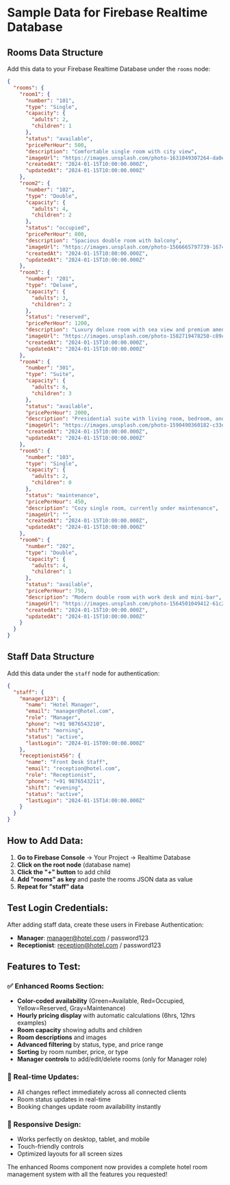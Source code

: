 # Sample Data for Firebase Realtime Database

## Rooms Data Structure

Add this data to your Firebase Realtime Database under the `rooms` node:

```json
{
  "rooms": {
    "room1": {
      "number": "101",
      "type": "Single",
      "capacity": {
        "adults": 2,
        "children": 1
      },
      "status": "available",
      "pricePerHour": 500,
      "description": "Comfortable single room with city view",
      "imageUrl": "https://images.unsplash.com/photo-1631049307264-da0ec9d70304?w=400",
      "createdAt": "2024-01-15T10:00:00.000Z",
      "updatedAt": "2024-01-15T10:00:00.000Z"
    },
    "room2": {
      "number": "102",
      "type": "Double",
      "capacity": {
        "adults": 4,
        "children": 2
      },
      "status": "occupied",
      "pricePerHour": 800,
      "description": "Spacious double room with balcony",
      "imageUrl": "https://images.unsplash.com/photo-1566665797739-1674de7a421a?w=400",
      "createdAt": "2024-01-15T10:00:00.000Z",
      "updatedAt": "2024-01-15T10:00:00.000Z"
    },
    "room3": {
      "number": "201",
      "type": "Deluxe",
      "capacity": {
        "adults": 3,
        "children": 2
      },
      "status": "reserved",
      "pricePerHour": 1200,
      "description": "Luxury deluxe room with sea view and premium amenities",
      "imageUrl": "https://images.unsplash.com/photo-1582719478250-c89cae4dc85b?w=400",
      "createdAt": "2024-01-15T10:00:00.000Z",
      "updatedAt": "2024-01-15T10:00:00.000Z"
    },
    "room4": {
      "number": "301",
      "type": "Suite",
      "capacity": {
        "adults": 6,
        "children": 3
      },
      "status": "available",
      "pricePerHour": 2000,
      "description": "Presidential suite with living room, bedroom, and panoramic view",
      "imageUrl": "https://images.unsplash.com/photo-1590490360182-c33d57733427?w=400",
      "createdAt": "2024-01-15T10:00:00.000Z",
      "updatedAt": "2024-01-15T10:00:00.000Z"
    },
    "room5": {
      "number": "103",
      "type": "Single",
      "capacity": {
        "adults": 2,
        "children": 0
      },
      "status": "maintenance",
      "pricePerHour": 450,
      "description": "Cozy single room, currently under maintenance",
      "imageUrl": "",
      "createdAt": "2024-01-15T10:00:00.000Z",
      "updatedAt": "2024-01-15T10:00:00.000Z"
    },
    "room6": {
      "number": "202",
      "type": "Double",
      "capacity": {
        "adults": 4,
        "children": 1
      },
      "status": "available",
      "pricePerHour": 750,
      "description": "Modern double room with work desk and mini-bar",
      "imageUrl": "https://images.unsplash.com/photo-1564501049412-61c2a3083791?w=400",
      "createdAt": "2024-01-15T10:00:00.000Z",
      "updatedAt": "2024-01-15T10:00:00.000Z"
    }
  }
}
```

## Staff Data Structure

Add this data under the `staff` node for authentication:

```json
{
  "staff": {
    "manager123": {
      "name": "Hotel Manager",
      "email": "manager@hotel.com",
      "role": "Manager",
      "phone": "+91 9876543210",
      "shift": "morning",
      "status": "active",
      "lastLogin": "2024-01-15T09:00:00.000Z"
    },
    "receptionist456": {
      "name": "Front Desk Staff",
      "email": "reception@hotel.com", 
      "role": "Receptionist",
      "phone": "+91 9876543211",
      "shift": "evening",
      "status": "active",
      "lastLogin": "2024-01-15T14:00:00.000Z"
    }
  }
}
```

## How to Add Data:

1. **Go to Firebase Console** → Your Project → Realtime Database
2. **Click on the root node** (database name)
3. **Click the "+" button** to add child
4. **Add "rooms" as key** and paste the rooms JSON data as value
5. **Repeat for "staff" data**

## Test Login Credentials:

After adding staff data, create these users in Firebase Authentication:

- **Manager**: manager@hotel.com / password123
- **Receptionist**: reception@hotel.com / password123

## Features to Test:

### ✅ Enhanced Rooms Section:
- **Color-coded availability** (Green=Available, Red=Occupied, Yellow=Reserved, Gray=Maintenance)
- **Hourly pricing display** with automatic calculations (6hrs, 12hrs examples)
- **Room capacity** showing adults and children
- **Room descriptions** and images
- **Advanced filtering** by status, type, and price range
- **Sorting** by room number, price, or type
- **Manager controls** to add/edit/delete rooms (only for Manager role)

### 🔄 Real-time Updates:
- All changes reflect immediately across all connected clients
- Room status updates in real-time
- Booking changes update room availability instantly

### 📱 Responsive Design:
- Works perfectly on desktop, tablet, and mobile
- Touch-friendly controls
- Optimized layouts for all screen sizes

The enhanced Rooms component now provides a complete hotel room management system with all the features you requested!
